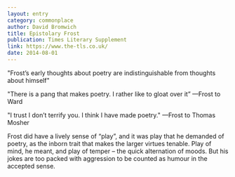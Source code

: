 ```yaml
---
layout: entry
category: commonplace
author: David Bromwich
title: Epistolary Frost
publication: Times Literary Supplement
link: https://www.the-tls.co.uk/
date: 2014-08-01
---
```


"Frost’s early thoughts about poetry are indistinguishable from thoughts about himself" 

"There is a pang that makes poetry. I rather like to gloat over it” —Frost to Ward

"I trust I don’t terrify you. I think I have made poetry." —Frost to Thomas Mosher

Frost did have a lively sense of “play”, and it was play that he demanded of poetry, as the inborn trait that makes the larger virtues tenable. Play of mind, he meant, and play of temper – the quick alternation of moods. But his jokes are too packed with aggression to be counted as humour in the accepted sense.
